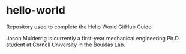 # hello-world
Repository used to complete the Hello World GitHub Guide

Jason Mulderrig is currently a first-year mechanical engineering Ph.D. student at Cornell University in the Bouklas Lab.
